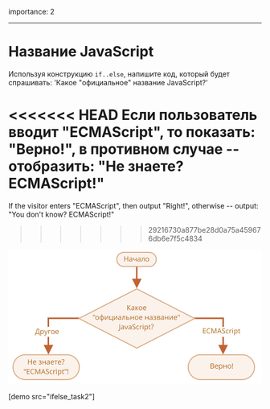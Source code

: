 importance: 2

---

# Название JavaScript

Используя конструкцию `if..else`, напишите код, который будет спрашивать: 'Какое "официальное" название JavaScript?'

<<<<<<< HEAD
Если пользователь вводит "ECMAScript", то показать: "Верно!", в противном случае -- отобразить: "Не знаете? ECMAScript!"
=======
If the visitor enters "ECMAScript", then output "Right!", otherwise -- output: "You don't know? ECMAScript!"
>>>>>>> 29216730a877be28d0a75a459676db6e7f5c4834

![](ifelse_task2.svg)

[demo src="ifelse_task2"]
